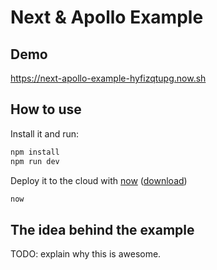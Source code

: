 # Next & Apollo Example
## Demo
https://next-apollo-example-hyfizqtupg.now.sh

## How to use
Install it and run:

```bash
npm install
npm run dev
```

Deploy it to the cloud with [now](https://zeit.co/now) ([download](https://zeit.co/download))

```bash
now
```

## The idea behind the example
TODO: explain why this is awesome.
